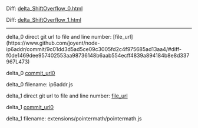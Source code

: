 Diff: [delta_ShiftOverflow_0.html](./delta_ShiftOverflow_0.html)

Diff: [delta_ShiftOverflow_1.html](./delta_ShiftOverflow_1.html)

<hr>
delta_0 direct git url to file and line number: [file_url](https://www.github.com/joyent/node-ip6addr/commit/9c01dd3d5ad5ce09c3005fd2c4f975685ad13aa4/#diff-f0de1469dee957402553aa98736148b6aab554ecff4839a894184b8e8d337967L473)

delta_0 [commit_url0](https://www.github.com/joyent/node-ip6addr/commit/9c01dd3d5ad5ce09c3005fd2c4f975685ad13aa4)

delta_0 filename: ip6addr.js



delta_1 direct git url to file and line number: [file_url](https://www.github.com/MicrosoftEdge/JsDbg/commit/4a15b52e69a3f4a0c53003e25422c4fb90fc469d/#diff-d713300573e472572bdb940d318ff5f4633af44e957b105c649f29f34cf5cf62L4)

delta_1 [commit_url0](https://www.github.com/MicrosoftEdge/JsDbg/commit/4a15b52e69a3f4a0c53003e25422c4fb90fc469d)

delta_1 filename: extensions/pointermath/pointermath.js



